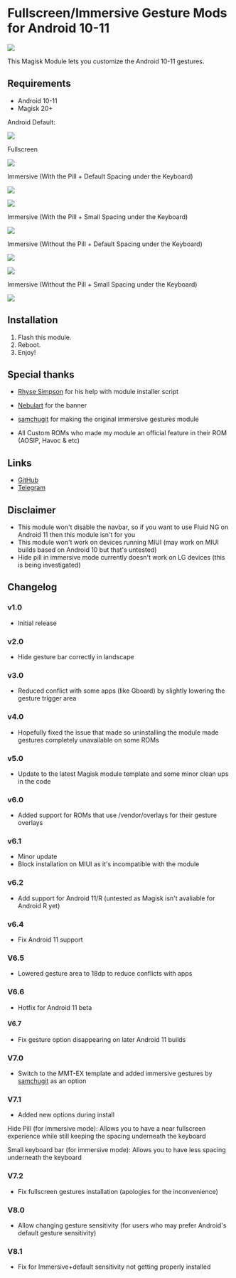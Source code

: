 # Fullscreen/Immersive Gesture Mods for Android 10-11

![](https://i.imgur.com/vcXAreJ.png)

This Magisk Module lets you customize the Android 10-11 gestures.

## Requirements
- Android 10-11
- Magisk 20+

Android Default:

![](https://i.imgur.com/3GIKuoE.jpg)

Fullscreen

![](https://i.imgur.com/q0vTxdR.png)

Immersive (With the Pill + Default Spacing under the Keyboard)

![](https://i.imgur.com/x1zcFTn.jpg)

![](https://i.imgur.com/ZPdYrom.jpg)

Immersive (With the Pill + Small Spacing under the Keyboard)

![](https://i.imgur.com/siUBxhY.jpg)

Immersive (Without the Pill + Default Spacing under the Keyboard)

![](https://i.imgur.com/q0vTxdR.png)

![](https://i.imgur.com/FpdqBfb.jpg)

Immersive (Without the Pill + Small Spacing under the Keyboard)

![](https://i.imgur.com/8JrB5uZ.jpg)

## Installation
1. Flash this module.
2. Reboot.
3. Enjoy!

## Special thanks
- [Rhyse Simpson](https://t.me/Skittles9823) for his help with module installer script 

- [Nebulart](https://t.me/nebulart) for the banner

- [samchugit](https://github.com/samchugit) for making the original immersive gestures module

- All Custom ROMs who made my module an official feature in their ROM (AOSIP, Havoc & etc)

## Links
- [GitHub](https://github.com/Magisk-Modules-Repo/HideNavBar) 
- [Telegram](https://t.me/DanGLES3)

## Disclaimer
- This module won't disable the navbar, so if you want to use Fluid NG on Android 11 then this module isn't for you
- This module won't work on devices running MIUI (may work on MIUI builds based on Android 10 but that's untested)
- Hide pill in immersive mode currently doesn't work on LG devices (this is being investigated)

## Changelog
### v1.0
- Initial release
### v2.0
- Hide gesture bar correctly in landscape
### v3.0
- Reduced conflict with some apps (like Gboard) by slightly lowering the gesture trigger area
### v4.0
- Hopefully fixed the issue that made so uninstalling the module made gestures completely unavailable on some ROMs
### v5.0
- Update to the latest Magisk module template and some minor clean ups in the code
### v6.0
- Added support for ROMs that use /vendor/overlays for their gesture overlays
### v6.1
- Minor update
- Block installation on MIUI as it's incompatible with the module
### v6.2
- Add support for Android 11/R (untested as Magisk isn't avaliable for Android R yet)
### v6.4
- Fix Android 11 support
### V6.5
- Lowered gesture area to 18dp to reduce conflicts with apps
### V6.6
- Hotfix for Android 11 beta
#### V6.7 
- Fix gesture option disappearing on later Android 11 builds
### V7.0
- Switch to the MMT-EX template and added immersive gestures by [samchugit](https://github.com/samchugit/Immersive_Gestural_Nav_Bar) as an option 
### V7.1 
- Added new options during install

Hide Pill (for immersive mode): Allows you to have a near fullscreen experience while still keeping the spacing underneath the keyboard

Small keyboard bar (for immersive mode): Allows you to have less spacing underneath the keyboard

### V7.2
- Fix fullscreen gestures installation (apologies for the inconvenience)
### V8.0 
- Allow changing gesture sensitivity (for users who may prefer Android's default gesture sensitivity)
### V8.1
- Fix for Immersive+default sensitivity not getting properly installed
